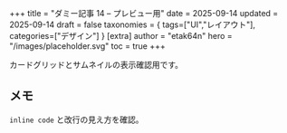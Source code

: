 +++
title = "ダミー記事 14 – プレビュー用"
date = 2025-09-14
updated = 2025-09-14
draft = false
taxonomies = { tags=["UI","レイアウト"], categories=["デザイン"] }
[extra]
author = "etak64n"
hero = "/images/placeholder.svg"
toc = true
+++

カードグリッドとサムネイルの表示確認用です。

## メモ

`inline code` と改行の見え方を確認。

